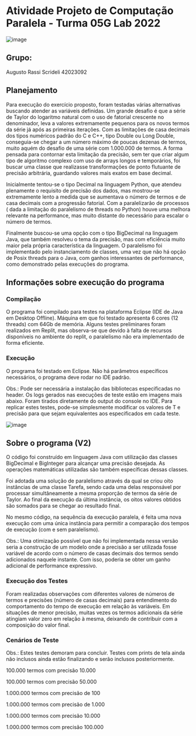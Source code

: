 # Atividade Projeto de Computação Paralela - Turma 05G Lab 2022

![image](https://user-images.githubusercontent.com/101229028/196855039-39c0fc25-d76c-4afa-a675-20524005b796.png)

## Grupo:
Augusto Rassi Scrideli 42023092

## Planejamento
Para execução do exercício proposto, foram testadas várias alternativas buscando atender as variáveis definidas.
Um grande desafio é que a série de Taylor do logaritmo natural com o uso de fatorial crescente no denominador, leva a valores extremamente pequenos para os novos termos da série já após as primeiras iterações. Com as limitações de casa decimais dos tipos numéricos padrão do C e C++, tipo Double ou Long Double, conseguia-se chegar a um número máximo de poucas dezenas de termos, muito aquém do desafio de uma série com 1.000.000 de termos.
A forma pensada para contornar esta limitação da precisão, sem ter que criar algum tipo de algoritmo complexo com uso de arrays longos e temporários, foi buscar uma classe que realizasse transformações de ponto flutuante de precisão arbitrária, guardando valores mais exatos em base decimal.

Inicialmente tentou-se o tipo Decimal na linguagem Python, que atendeu plenamente o requisito de precisão dos dados, mas mostrou-se extremamente lento a medida que se aumentava o número de termos e de casa decimais com a progressão fatorial. Com a paralelizarão de processos ( dada a limitação do paralelismo de threads no Python) houve uma melhora relevante na performance, mas muito distante do necessário para escalar o número de termos.

Finalmente buscou-se uma opção com o tipo BigDecimal na linguagem Java, que também resolveu o tema da precisão, mas com eficiência muito maior pela própria característica da linguagem. O paralelismo foi implementado pelo instanciamento  de classes, uma vez que não há opção de Posix threads para o Java, com ganhos interessantes de performance, como demonstrado pelas execuções do programa.

## Informações sobre execução do programa
### Compilação
O programa foi compilado para testes na plataforma Eclipse (IDE de Java em Desktop Offline).
Máquina em que foi testado apresenta 6 cores (12 threads) com 64Gb de memória.
Alguns testes preliminares foram realizados em Replit, mas observa-se que devido à falta de recursos disponíveis no ambiente do replit, o paralelismo não era implementado de forma eficiente.
### Execução
O programa foi testado em Eclipse. Não há parâmetros específicos necessários, o programa deve rodar no IDE padrão.

Obs.: Pode ser necessária a instalação das bibliotecas especificadas no header.
Os logs gerados nas execuções de teste estão em imagens mais abaixo. Foram tirados diretamente do output do console no IDE. Para replicar estes testes, pode-se simplesmente modificar os valores de T e precisão para que sejam equivalentes aos especificados em cada teste.

![image](https://user-images.githubusercontent.com/101229028/196857771-c9c5c340-fe85-4cdd-b35e-94bcfcff4c3d.png)

## Sobre o programa (V2)
O código foi construído em linguagem Java com utilização das classes BigDecimal e BigInteger para alcançar uma precisão desejada. As operações matemáticas utilizadas são também específicas dessas classes.

Foi adotada uma solução de paralelismo através da qual se criou oito instâncias de uma classe Tarefa, sendo cada uma delas responsável por processar simultâneamente a mesma proporção de termos da série de Taylor. Ao final da execução da última instância, os oitos valores obtidos são somados para se chegar ao resultado final. 

No mesmo código, na sequência da execução paralela, é feita uma nova execução com uma única instância para permitir a comparação dos tempos de execução (com e sem paralelismo). 

Obs.: Uma otimização possível que não foi implementada nessa versão seria a construção de um modelo onde a precisão a ser utilizada fosse variável de acordo com o número de casas decimais dos termos sendo adicionados naquele instante. Com isso, poderia se obter um ganho adicional de performance expressivo. 

### Execução dos Testes
Foram realizadas observações com diferentes valores de números de termos e precisões (número de casas decimais) para entendimento do comportamento do tempo de execução em relação às variáveis. Em situações de menor precisão, muitas vezes os termos adicionais da série atingiam valor zero em relação à mesma, deixando de contribuir com a composição do valor final. 

### Cenários de Teste
Obs.: Estes testes demoram para concluir. Testes com prints de tela ainda não inclusos ainda estão finalizando e serão inclusos posteriormente.

100.000 termos com precisão 10.000

100.000 termos com precisão 50.000

1.000.000 termos com precisão de 100

1.000.000 termos com precisão de 1.000

1.000.000 termos com precisão 10.000

1.000.000 termos com precisão 100.000
